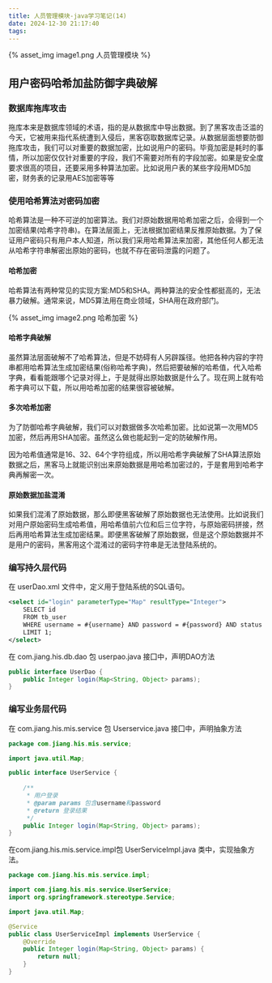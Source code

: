 ```yaml
---
title: 人员管理模块-java学习笔记(14)
date: 2024-12-30 21:17:40
tags:
---
```


{% asset_img image1.png 人员管理模块 %}

## 用户密码哈希加盐防御字典破解

### 数据库拖库攻击

拖库本来是数据库领域的术语，指的是从数据库中导出数据。到了黑客攻击泛滥的今天，它被用来指代系统遭到入侵后，黑客窃取数据库记录。从数据层面想要防御拖库攻击，我们可以对重要的数据加密，比如说用户的密码。毕竟加密是耗时的事情，所以加密仅仅针对重要的字段，我们不需要对所有的字段加密。如果是安全度要求很高的项目，还要采用多种算法加密。比如说用户表的某些字段用MD5加密，财务表的记录用AES加密等等

### 使用哈希算法对密码加密

哈希算法是一种不可逆的加密算法。我们对原始数据用哈希加密之后，会得到一个加密结果(哈希字符串)。在算法层面上，无法根据加密结果反推原始数据。为了保证用户密码只有用户本人知道，所以我们采用哈希算法来加密，其他任何人都无法从哈希字符串解密出原始的密码，也就不存在密码泄露的问题了。

#### 哈希加密

哈希算法有两种常见的实现方案:MD5和SHA。两种算法的安全性都挺高的，无法暴力破解。通常来说，MD5算法用在商业领域，SHA用在政府部门。

{% asset_img image2.png 哈希加密 %}

#### 哈希字典破解

虽然算法层面破解不了哈希算法，但是不妨碍有人另辟蹊径。他把各种内容的字符串都用哈希算法生成加密结果(俗称哈希字典)，然后把要破解的哈希值，代入哈希字典，看看能跟哪个记录对得上，于是就得出原始数据是什么了。现在网上就有哈希字典可以下载，所以用哈希加密的结果很容被破解。

#### 多次哈希加密

为了防御哈希字典破解，我们可以对数据做多次哈希加密。比如说第一次用MD5加密，然后再用SHA加密。虽然这么做也能起到一定的防破解作用。

因为哈希值通常是16、32、64个字符组成，所以用哈希字典破解了SHA算法原始数据之后，黑客马上就能识别出来原始数据是用哈希加密过的，于是套用到哈希字典再解密一次。

#### 原始数据加盐混淆

如果我们混淆了原始数据，那么即便黑客破解了原始数据也无法使用。比如说我们对用户原始密码生成哈希值，用哈希值前六位和后三位字符，与原始密码拼接，然后再用哈希算法生成加密结果。即便黑客破解了原始数据，但是这个原始数据并不是用户的密码，黑客用这个混淆过的密码字符串是无法登陆系统的。

### 编写持久层代码

在 userDao.xml 文件中，定义用于登陆系统的SQL语句。

```xml
<select id="login" parameterType="Map" resultType="Integer">
    SELECT id
    FROM tb_user
    WHERE username = #{username} AND password = #{password} AND status = 1
    LIMIT 1;
</select>
```

在 com.jiang.his.db.dao 包 userpao.java 接囗中，声明DAO方法

```java
public interface UserDao {
    public Integer login(Map<String, Object> params);
}
```

### 编写业务层代码

在 com.jiang.his.mis.service 包 Userservice.java 接囗中，声明抽象方法

```java
package com.jiang.his.mis.service;

import java.util.Map;

public interface UserService {
    
    /**
     * 用户登录
     * @param params 包含username和password
     * @return 登录结果
     */
    public Integer login(Map<String, Object> params);
}
```

在com.jiang.his.mis.service.impl包 UserServiceImpl.java 类中，实现抽象方法。

```java
package com.jiang.his.mis.service.impl;

import com.jiang.his.mis.service.UserService;
import org.springframework.stereotype.Service;

import java.util.Map;

@Service
public class UserServiceImpl implements UserService {
    @Override
    public Integer login(Map<String, Object> params) {
        return null;
    }
}
```
